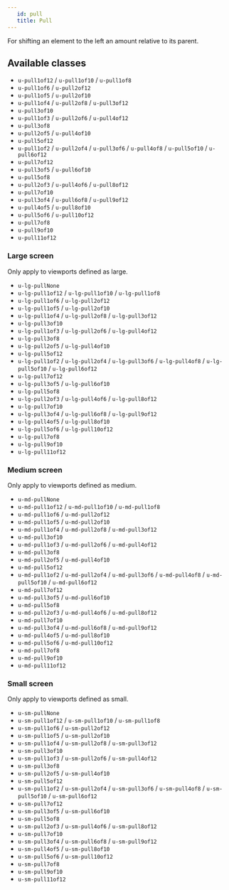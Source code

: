 ```yaml
---
   id: pull
   title: Pull
---
```

For shifting an element to the left an amount relative to its parent.

## Available classes


* `u-pull1of12` / `u-pull1of10` / `u-pull1of8`
* `u-pull1of6` / `u-pull2of12`
* `u-pull1of5` / `u-pull2of10`
* `u-pull1of4` / `u-pull2of8` / `u-pull3of12`
* `u-pull3of10`
* `u-pull1of3` / `u-pull2of6` / `u-pull4of12` 
* `u-pull3of8` 
* `u-pull2of5` / `u-pull4of10`
* `u-pull5of12`
* `u-pull1of2` / `u-pull2of4` / `u-pull3of6` / `u-pull4of8` / `u-pull5of10` / `u-pull6of12`
* `u-pull7of12` 
* `u-pull3of5` / `u-pull6of10` 
* `u-pull5of8` 
* `u-pull2of3` / `u-pull4of6` / `u-pull8of12` 
* `u-pull7of10`
* `u-pull3of4` / `u-pull6of8` / `u-pull9of12`
* `u-pull4of5` / `u-pull8of10`
* `u-pull5of6` / `u-pull10of12`
* `u-pull7of8`
* `u-pull9of10`
* `u-pull11of12`

### Large screen

Only apply to viewports defined as large.

* `u-lg-pullNone`
* `u-lg-pull1of12` / `u-lg-pull1of10` / `u-lg-pull1of8`
* `u-lg-pull1of6` / `u-lg-pull2of12`
* `u-lg-pull1of5` / `u-lg-pull2of10`
* `u-lg-pull1of4` / `u-lg-pull2of8` / `u-lg-pull3of12`
* `u-lg-pull3of10`
* `u-lg-pull1of3` / `u-lg-pull2of6` / `u-lg-pull4of12` 
* `u-lg-pull3of8` 
* `u-lg-pull2of5` / `u-lg-pull4of10`
* `u-lg-pull5of12`
* `u-lg-pull1of2` / `u-lg-pull2of4` / `u-lg-pull3of6` / `u-lg-pull4of8` / `u-lg-pull5of10` / `u-lg-pull6of12`
* `u-lg-pull7of12` 
* `u-lg-pull3of5` / `u-lg-pull6of10` 
* `u-lg-pull5of8` 
* `u-lg-pull2of3` / `u-lg-pull4of6` / `u-lg-pull8of12` 
* `u-lg-pull7of10`
* `u-lg-pull3of4` / `u-lg-pull6of8` / `u-lg-pull9of12`
* `u-lg-pull4of5` / `u-lg-pull8of10`
* `u-lg-pull5of6` / `u-lg-pull10of12`
* `u-lg-pull7of8`
* `u-lg-pull9of10`
* `u-lg-pull11of12`
  

### Medium screen

Only apply to viewports defined as medium.

* `u-md-pullNone`
* `u-md-pull1of12` / `u-md-pull1of10` / `u-md-pull1of8`
* `u-md-pull1of6` / `u-md-pull2of12`
* `u-md-pull1of5` / `u-md-pull2of10`
* `u-md-pull1of4` / `u-md-pull2of8` / `u-md-pull3of12`
* `u-md-pull3of10`
* `u-md-pull1of3` / `u-md-pull2of6` / `u-md-pull4of12` 
* `u-md-pull3of8` 
* `u-md-pull2of5` / `u-md-pull4of10`
* `u-md-pull5of12`
* `u-md-pull1of2` / `u-md-pull2of4` / `u-md-pull3of6` / `u-md-pull4of8` / `u-md-pull5of10` / `u-md-pull6of12`
* `u-md-pull7of12` 
* `u-md-pull3of5` / `u-md-pull6of10` 
* `u-md-pull5of8` 
* `u-md-pull2of3` / `u-md-pull4of6` / `u-md-pull8of12` 
* `u-md-pull7of10`
* `u-md-pull3of4` / `u-md-pull6of8` / `u-md-pull9of12`
* `u-md-pull4of5` / `u-md-pull8of10`
* `u-md-pull5of6` / `u-md-pull10of12`
* `u-md-pull7of8`
* `u-md-pull9of10`
* `u-md-pull11of12`
  
### Small screen

Only apply to viewports defined as small.

* `u-sm-pullNone`
* `u-sm-pull1of12` / `u-sm-pull1of10` / `u-sm-pull1of8`
* `u-sm-pull1of6` / `u-sm-pull2of12`
* `u-sm-pull1of5` / `u-sm-pull2of10`
* `u-sm-pull1of4` / `u-sm-pull2of8` / `u-sm-pull3of12`
* `u-sm-pull3of10`
* `u-sm-pull1of3` / `u-sm-pull2of6` / `u-sm-pull4of12` 
* `u-sm-pull3of8` 
* `u-sm-pull2of5` / `u-sm-pull4of10`
* `u-sm-pull5of12`
* `u-sm-pull1of2` / `u-sm-pull2of4` / `u-sm-pull3of6` / `u-sm-pull4of8` / `u-sm-pull5of10` / `u-sm-pull6of12`
* `u-sm-pull7of12` 
* `u-sm-pull3of5` / `u-sm-pull6of10` 
* `u-sm-pull5of8` 
* `u-sm-pull2of3` / `u-sm-pull4of6` / `u-sm-pull8of12` 
* `u-sm-pull7of10`
* `u-sm-pull3of4` / `u-sm-pull6of8` / `u-sm-pull9of12`
* `u-sm-pull4of5` / `u-sm-pull8of10`
* `u-sm-pull5of6` / `u-sm-pull10of12`
* `u-sm-pull7of8`
* `u-sm-pull9of10`
* `u-sm-pull11of12`
  